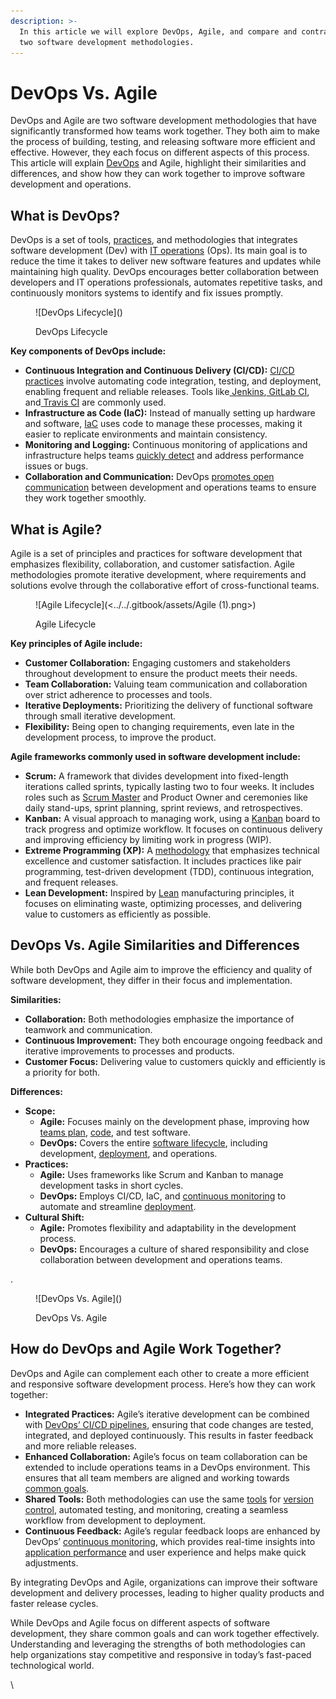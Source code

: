 ```yaml
---
description: >-
  In this article we will explore DevOps, Agile, and compare and contrast the
  two software development methodologies.
---
```


# DevOps Vs. Agile

DevOps and Agile are two software development methodologies that have significantly transformed how teams work together. They both aim to make the process of building, testing, and releasing software more efficient and effective. However, they each focus on different aspects of this process. This article will explain [DevOps](https://pagertree.com/learn/devops/what-is-devops) and Agile, highlight their similarities and differences, and show how they can work together to improve software development and operations.

## What is DevOps?

DevOps is a set of tools, [practices](https://pagertree.com/learn/devops/what-is-devops/top-25-devops-interview-questions#id-3.-what-are-the-key-skills-of-a-devops-engineer), and methodologies that integrates software development (Dev) with [IT operations](https://pagertree.com/learn/devops/what-is-site-reliability-engineering-sre) (Ops). Its main goal is to reduce the time it takes to deliver new software features and updates while maintaining high quality. DevOps encourages better collaboration between developers and IT operations professionals, automates repetitive tasks, and continuously monitors systems to identify and fix issues promptly.

<figure>![DevOps Lifecycle](<https://lh7-us.googleusercontent.com/docsz/AD_4nXdrM2Td9KsUpAO8VutR3MQiYwBc7xsNGV0Ja36W0lM5Bnt1GdNN9aVrRF8ArpYs4ZkLZmeAPzRW3oJWXRoorxmxnYQeqkgSjFzG_s7Knnu5LHOmFRaNNWV2Qk6z7Stz-ewHUFBuQdJ7NSr1RYzm411V9U5k?key=VkJrCWIR1V_y3BLHV6RZDg>)<figcaption><p>DevOps Lifecycle</p></figcaption></figure>

**Key components of DevOps include:**

* **Continuous Integration and Continuous Delivery (CI/CD):** [CI/CD practices](https://pagertree.com/learn/devops/what-is-devops/what-is-ci-cd#ci-cd-best-practices) involve automating code integration, testing, and deployment, enabling frequent and reliable releases. Tools like[ Jenkins](https://www.jenkins.io/solutions/pipeline/),[ GitLab CI](https://about.gitlab.com/solutions/continuous-integration/), and[ Travis CI](https://www.travis-ci.com/) are commonly used.
* **Infrastructure as Code (IaC):** Instead of manually setting up hardware and software, [IaC](https://pagertree.com/learn/devops/what-is-devops/devops-infrastructure-and-automation#infrastructure-as-code-iac-in-devops) uses code to manage these processes, making it easier to replicate environments and maintain consistency.
* **Monitoring and Logging:** Continuous monitoring of applications and infrastructure helps teams [quickly detect](https://pagertree.com/learn/devops/what-is-site-reliability-engineering-sre/four-golden-signals-sre-monitoring) and address performance issues or bugs.
* **Collaboration and Communication:** DevOps [promotes open communication](https://pagertree.com/learn/devops/what-is-devops/what-are-the-benefits-of-devops#id-2.-enhanced-collaboration-and-communication) between development and operations teams to ensure they work together smoothly.

## What is Agile?

Agile is a set of principles and practices for software development that emphasizes flexibility, collaboration, and customer satisfaction. Agile methodologies promote iterative development, where requirements and solutions evolve through the collaborative effort of cross-functional teams.

<figure>![Agile Lifecycle](<../../.gitbook/assets/Agile (1).png>)<figcaption><p>Agile Lifecycle</p></figcaption></figure>

**Key principles of Agile include:**

* **Customer Collaboration:** Engaging customers and stakeholders throughout development to ensure the product meets their needs.
* **Team Collaboration:** Valuing team communication and collaboration over strict adherence to processes and tools.
* **Iterative Deployments:** Prioritizing the delivery of functional software through small iterative development.
* **Flexibility:** Being open to changing requirements, even late in the development process, to improve the product.

**Agile frameworks commonly used in software development include:**

* **Scrum:** A framework that divides development into fixed-length iterations called sprints, typically lasting two to four weeks. It includes roles such as [Scrum Master](https://www.scrum.org/resources/what-scrum-module) and Product Owner and ceremonies like daily stand-ups, sprint planning, sprint reviews, and retrospectives.
* **Kanban:** A visual approach to managing work, using a [Kanban](https://www.atlassian.com/agile/kanban) board to track progress and optimize workflow. It focuses on continuous delivery and improving efficiency by limiting work in progress (WIP).
* **Extreme Programming (XP):** A [methodology](https://www.agilealliance.org/glossary/xp) that emphasizes technical excellence and customer satisfaction. It includes practices like pair programming, test-driven development (TDD), continuous integration, and frequent releases.
* **Lean Development:** Inspired by [Lean](https://www.techtarget.com/searchsoftwarequality/definition/lean-programming) manufacturing principles, it focuses on eliminating waste, optimizing processes, and delivering value to customers as efficiently as possible.

## DevOps Vs. Agile Similarities and Differences

While both DevOps and Agile aim to improve the efficiency and quality of software development, they differ in their focus and implementation.

**Similarities:**

* **Collaboration:** Both methodologies emphasize the importance of teamwork and communication.
* **Continuous Improvement:** They both encourage ongoing feedback and iterative improvements to processes and products.
* **Customer Focus:** Delivering value to customers quickly and efficiently is a priority for both.

**Differences:**

* **Scope:**
  * **Agile:** Focuses mainly on the development phase, improving how [teams plan](https://pagertree.com/learn/devops/best-devops-tools/best-devops-planning-tools), [code](https://pagertree.com/learn/devops/best-devops-tools/best-devops-coding-tools), and test software.
  * **DevOps:** Covers the entire [software lifecycle](https://pagertree.com/learn/devops/best-devops-tools#devops-lifecycle-tools-and-phases), including development, [deployment](https://pagertree.com/learn/devops/what-is-site-reliability-engineering-sre/what-is-a-canary-deployment), and operations.
* **Practices:**
  * **Agile:** Uses frameworks like Scrum and Kanban to manage development tasks in short cycles.
  * **DevOps:** Employs CI/CD, IaC, and [continuous monitoring](https://pagertree.com/blog/system-monitoring-7-best-apm-tools#id-7-best-apm-tools) to automate and streamline [deployment](https://pagertree.com/learn/devops/what-is-site-reliability-engineering-sre/what-is-blue-green-deployment).
* **Cultural Shift:**
  * **Agile:** Promotes flexibility and adaptability in the development process.
  * **DevOps:** Encourages a culture of shared responsibility and close collaboration between development and operations teams.

.

<figure>![DevOps Vs. Agile](<https://lh7-us.googleusercontent.com/docsz/AD_4nXchbJgha0ycvIzI570QCOMSzJCXCU8wCMzIddkDqDFv6BwA_gM4uo1XVsc5a0bGE3qWqA6axT9wMdLc82MpAre6PpCBqpe0f9X-AlMGiyrZUzdeIHNzX2zqm2mIZrg_zwChSRSjOWkGv4_atstc41Pmc0S6?key=VkJrCWIR1V_y3BLHV6RZDg>)<figcaption><p>DevOps Vs. Agile</p></figcaption></figure>

## How do DevOps and Agile Work Together?

DevOps and Agile can complement each other to create a more efficient and responsive software development process. Here’s how they can work together:

* **Integrated Practices:** Agile’s iterative development can be combined with [DevOps’ CI/CD pipelines](https://pagertree.com/learn/devops/what-is-devops/what-is-a-devops-pipeline), ensuring that code changes are tested, integrated, and deployed continuously. This results in faster feedback and more reliable releases.
* **Enhanced Collaboration:** Agile’s focus on team collaboration can be extended to include operations teams in a DevOps environment. This ensures that all team members are aligned and working towards [common goals](https://pagertree.com/learn/incident-management/sla-vs-slo-vs-sli#what-is-a-service-level-objective-slo).
* **Shared Tools:** Both methodologies can use the same [tools](https://pagertree.com/learn/devops/what-is-devops/best-ci-cd-tools) for [version control](https://pagertree.com/learn/devops/best-devops-tools/best-devops-coding-tools#devops-integrated-development-environment-ide-tools), automated testing, and monitoring, creating a seamless workflow from development to deployment.
* **Continuous Feedback:** Agile’s regular feedback loops are enhanced by DevOps’ [continuous monitoring](https://pagertree.com/learn/devops/what-is-observability), which provides real-time insights into [application performance](https://pagertree.com/learn/devops/what-is-observability/use-and-red-method) and user experience and helps make quick adjustments.

By integrating DevOps and Agile, organizations can improve their software development and delivery processes, leading to higher quality products and faster release cycles.

While DevOps and Agile focus on different aspects of software development, they share common goals and can work together effectively. Understanding and leveraging the strengths of both methodologies can help organizations stay competitive and responsive in today’s fast-paced technological world.

\
